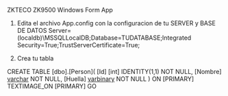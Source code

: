 ZKTECO ZK9500 Windows Form App

1. Edita el archivo App.config con la configuracion de tu SERVER y BASE DE DATOS
    <value>Server=(localdb)\MSSQLLocalDB;Database=TUDATABASE;Integrated Security=True;TrustServerCertificate=True;</value>

3. Crea tu tabla

CREATE TABLE [dbo].[Person](
	[Id] [int] IDENTITY(1,1) NOT NULL,
	[Nombre] [varchar](50) NOT NULL,
	[Huella] [varbinary](max) NOT NULL
) ON [PRIMARY] TEXTIMAGE_ON [PRIMARY]
GO

